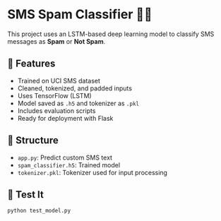 # SMS Spam Classifier 📱🚫

This project uses an LSTM-based deep learning model to classify SMS messages as **Spam** or **Not Spam**.

## 🔧 Features

- Trained on UCI SMS dataset
- Cleaned, tokenized, and padded inputs
- Uses TensorFlow (LSTM)
- Model saved as `.h5` and tokenizer as `.pkl`
- Includes evaluation scripts
- Ready for deployment with Flask

## 📁 Structure

- `app.py`: Predict custom SMS text
- `spam_classifier.h5`: Trained model
- `tokenizer.pkl`: Tokenizer used for input processing

## 🧪 Test It

```bash
python test_model.py